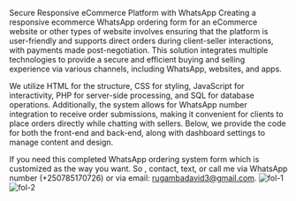 Secure Responsive eCommerce Platform with WhatsApp
Creating a responsive ecommerce WhatsApp ordering form for an eCommerce website or other types of website involves ensuring that the platform is user-friendly and supports direct orders during client-seller interactions, with payments made post-negotiation. This solution integrates multiple technologies to provide a secure and efficient buying and selling experience via various channels, including WhatsApp, websites, and apps.

We utilize HTML for the structure, CSS for styling, JavaScript for interactivity, PHP for server-side processing, and SQL for database operations. Additionally, the system allows for WhatsApp number integration to receive order submissions, making it convenient for clients to place orders directly while chatting with sellers. Below, we provide the code for both the front-end and back-end, along with dashboard settings to manage content and design.

If you need this completed WhatsApp ordering system form which is customized as the way you want. So , contact, text, or call me via WhatsApp number (+250785170726) or via email: rugambadavid3@gmail.com.
![fol-1](https://github.com/dmbagaru16/opulencerwanda.orderform/assets/95981004/43e6031d-707b-48d3-bb5e-1501028f4cdf)
![fol-2](https://github.com/dmbagaru16/opulencerwanda.orderform/assets/95981004/d5f42161-570d-4d9b-ac4b-459ab37a05d3)
